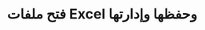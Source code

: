 ﻿---
title: فتح ملفات Excel وحفظها وإدارتها
linktitle: التحميل والحفظ والإدارة
type: docs
weight: 20
url: /ar/python-java/loading-saving-and-managing/
---
